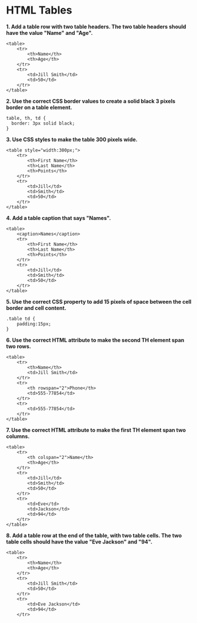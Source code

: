 # **HTML Tables**

**1. Add a table row with two table headers. The two table headers should have the value "Name" and "Age".**

```
<table>
    <tr>
        <th>Name</th>
        <th>Age</th>
    </tr>
    <tr>
        <td>Jill Smith</td>
        <td>50</td>
    </tr>
</table>
```

**2. Use the correct CSS border values to create a solid black 3 pixels border on a table element.**

```
table, th, td {
  border: 3px solid black;
}
```

**3. Use CSS styles to make the table 300 pixels wide.**

```
<table style="width:300px;">
    <tr>
        <th>First Name</th>
        <th>Last Name</th>
        <th>Points</th>
    </tr>
    <tr>
        <td>Jill</td>
        <td>Smith</td>
        <td>50</td>
    </tr>
</table>
```

**4. Add a table caption that says "Names".**

```
<table>
    <caption>Names</caption>
    <tr>
        <th>First Name</th>
        <th>Last Name</th>
        <th>Points</th>
    </tr>
    <tr>
        <td>Jill</td>
        <td>Smith</td>
        <td>50</td>
    </tr>
</table>
```

**5. Use the correct CSS property to add 15 pixels of space between the cell border and cell content.**

```
.table td {
    padding:15px;
}
```

**6. Use the correct HTML attribute to make the second TH element span two rows.**

```
<table>
    <tr>
        <th>Name</th>
        <td>Jill Smith</td>
    </tr>
    <tr>
        <th rowspan="2">Phone</th>
        <td>555-77854</td>
    </tr>
    <tr>
        <td>555-77854</td>
    </tr>
</table>
```

**7. Use the correct HTML attribute to make the first TH element span two columns.**

```
<table>
    <tr>
        <th colspan="2">Name</th>
        <th>Age</th>
    </tr>
    <tr>
        <td>Jill</td>
        <td>Smith</td>
        <td>50</td>
    </tr>
    <tr>
        <td>Eve</td>
        <td>Jackson</td>
        <td>94</td>
    </tr>
</table>
```

**8. Add a table row at the end of the table, with two table cells. The two table cells should have the value "Eve Jackson" and "94".**

```
<table>
    <tr>
        <th>Name</th>
        <th>Age</th>
    </tr>
    <tr>
        <td>Jill Smith</td>
        <td>50</td>
    </tr>
    <tr>
        <td>Eve Jackson</td>
        <td>94</td>
    </tr>
```